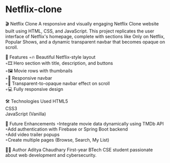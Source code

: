 # Netflix-clone
🎬 Netflix Clone A responsive and visually engaging Netflix Clone website built using HTML, CSS, and JavaScript. This project replicates the user interface of Netflix's homepage, complete with sections like Only on Netflix, Popular Shows, and a dynamic transparent navbar that becomes opaque on scroll.

🚀 Features
◦🔥 Beautiful Netflix-style layout  
◦🎞 Hero section with title, description, and buttons  
◦🖼 Movie rows with thumbnails  
◦🧭 Responsive navbar  
◦🎯 Transparent-to-opaque navbar effect on scroll  
◦💻 Fully responsive design  
  

🛠 Technologies Used
HTML5  
CSS3  
JavaScript (Vanilla)  

  
📌 Future Enhancements 
◦Integrate movie data dynamically using TMDb API  
◦Add authentication with Firebase or Spring Boot backend  
◦Add video trailer popups  
◦Create multiple pages (Browse, Search, My List)  

  
🧑‍💻 Author
Aditya Chaudhary
First-year BTech CSE student passionate about web development and cybersecurity.
